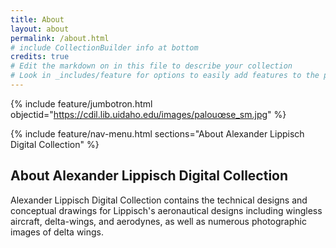 ```yaml
---
title: About
layout: about
permalink: /about.html
# include CollectionBuilder info at bottom
credits: true
# Edit the markdown on in this file to describe your collection
# Look in _includes/feature for options to easily add features to the page
---
```


{% include feature/jumbotron.html objectid="https://cdil.lib.uidaho.edu/images/palouœse_sm.jpg" %} 

{% include feature/nav-menu.html sections="About Alexander Lippisch Digital Collection" %}

## About Alexander Lippisch Digital Collection

Alexander Lippisch Digital Collection contains the technical designs and conceptual drawings for Lippisch's aeronautical designs including wingless aircraft, delta-wings, and aerodynes, as well as numerous photographic images of delta wings.